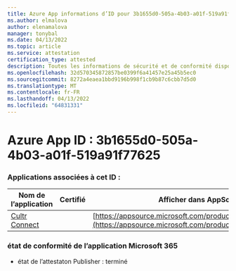 ```yaml
---
title: Azure App informations d’ID pour 3b1655d0-505a-4b03-a01f-519a91f77625
ms.author: elmalova
author: elenamalova
manager: tonybal
ms.date: 04/13/2022
ms.topic: article
ms.service: attestation
certification_type: attested
description: Toutes les informations de sécurité et de conformité disponibles pour 3b1655d0-505a-4b03-a01f-519a91f77625.
ms.openlocfilehash: 32d570345872857be0399f6a41457e25a45b5ec0
ms.sourcegitcommit: 8272a4eaea1bbd9196b998f1cb9b87c6cbb7d5d0
ms.translationtype: MT
ms.contentlocale: fr-FR
ms.lasthandoff: 04/13/2022
ms.locfileid: "64831331"
---
```

# <a name="azure-app-id-3b1655d0-505a-4b03-a01f-519a91f77625"></a>Azure App ID : 3b1655d0-505a-4b03-a01f-519a91f77625


### <a name="apps-associated-with-this-id"></a>Applications associées à cet ID :
| **Nom de l’application** | **Certifié** | **Afficher dans AppSource** |
|--------------|---------------|-----------------------|
| [Cultr Connect](../forward/WA200003008.md) |  | [https://appsource.microsoft.com/product/office/WA200003008](https://appsource.microsoft.com/product/office/WA200003008) |

### <a name="microsoft-365-app-compliance-status"></a>état de conformité de l’application Microsoft 365
- état de l’attestaton Publisher : terminé
